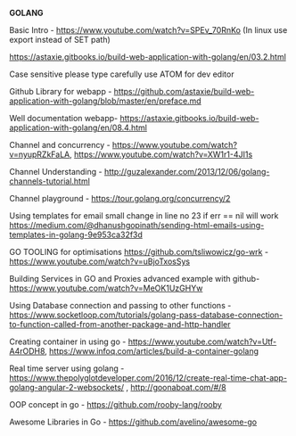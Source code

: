 <b>GOLANG</b>

Basic Intro - https://www.youtube.com/watch?v=SPEv_70RnKo (In linux use export instead of SET path)

https://astaxie.gitbooks.io/build-web-application-with-golang/en/03.2.html  

Case sensitive please type carefully use ATOM for dev editor

Github Library for webapp - https://github.com/astaxie/build-web-application-with-golang/blob/master/en/preface.md 

Well documentation webapp- https://astaxie.gitbooks.io/build-web-application-with-golang/en/08.4.html 

Channel and concurrency - https://www.youtube.com/watch?v=nyupRZkFaLA, https://www.youtube.com/watch?v=XW1r1-4JI1s

Channel Understanding -  http://guzalexander.com/2013/12/06/golang-channels-tutorial.html 

Channel playground - https://tour.golang.org/concurrency/2 

Using templates for email small change in line no 23 if err == nil  will work https://medium.com/@dhanushgopinath/sending-html-emails-using-templates-in-golang-9e953ca32f3d 

GO TOOLING for optimisations https://github.com/tsliwowicz/go-wrk  - https://www.youtube.com/watch?v=uBjoTxosSys 

Building Services in GO and Proxies advanced example with github- https://www.youtube.com/watch?v=MeOK1UzGHYw

Using Database connection and passing to other functions - https://www.socketloop.com/tutorials/golang-pass-database-connection-to-function-called-from-another-package-and-http-handler

Creating  container in using go - https://www.youtube.com/watch?v=Utf-A4rODH8, https://www.infoq.com/articles/build-a-container-golang

Real time server using golang - https://www.thepolyglotdeveloper.com/2016/12/create-real-time-chat-app-golang-angular-2-websockets/ , http://goonaboat.com/#/8

OOP concept in go - https://github.com/rooby-lang/rooby 

Awesome Libraries in Go - https://github.com/avelino/awesome-go 
